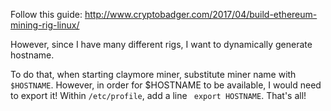 Follow this guide: http://www.cryptobadger.com/2017/04/build-ethereum-mining-rig-linux/

However, since I have many different rigs, I want to dynamically generate hostname.

To do that, when starting claymore miner, substitute miner name with `$HOSTNAME`. However, in order for $HOSTNAME to be available, I would need to export it! Within `/etc/profile`, add a line ` export HOSTNAME`. That's all!
